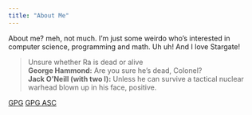 ```yaml
---
title: "About Me"
---
```


About me? meh, not much. I’m just some weirdo who’s interested in computer science, programming and math. Uh uh! And I love Stargate!

> Unsure whether Ra is dead or alive\
> **George Hammond:** Are you sure he’s dead, Colonel?\
> **Jack O’Neill (with two l):** Unless he can survive a tactical nuclear warhead blown up in his face, positive.

[GPG](/maxammann.gpg)
[GPG ASC](/maxammann.asc)
